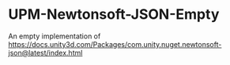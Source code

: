 # UPM-Newtonsoft-JSON-Empty
An empty implementation of https://docs.unity3d.com/Packages/com.unity.nuget.newtonsoft-json@latest/index.html

